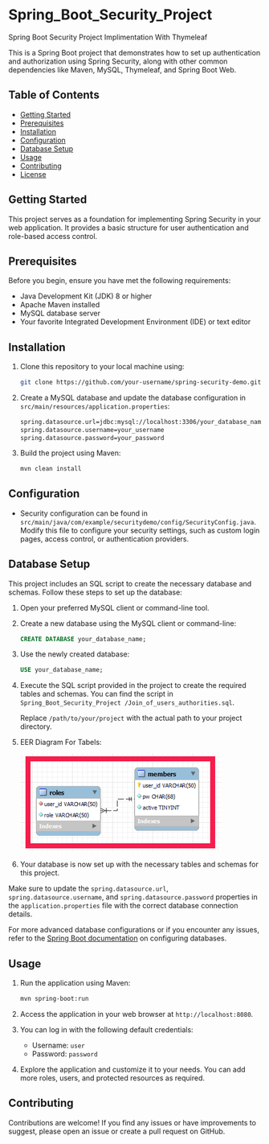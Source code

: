 # Spring_Boot_Security_Project
Spring Boot Security Project Implimentation With Thymeleaf

This is a Spring Boot project that demonstrates how to set up authentication and authorization using Spring Security, along with other common dependencies like Maven, MySQL, Thymeleaf, and Spring Boot Web.

## Table of Contents

- [Getting Started](#getting-started)
- [Prerequisites](#prerequisites)
- [Installation](#installation)
- [Configuration](#configuration)
- [Database Setup](#database-setup)
- [Usage](#usage)
- [Contributing](#contributing)
- [License](#license)

## Getting Started

This project serves as a foundation for implementing Spring Security in your web application. It provides a basic structure for user authentication and role-based access control.

## Prerequisites

Before you begin, ensure you have met the following requirements:

- Java Development Kit (JDK) 8 or higher
- Apache Maven installed
- MySQL database server
- Your favorite Integrated Development Environment (IDE) or text editor

## Installation

1. Clone this repository to your local machine using:

   ```bash
   git clone https://github.com/your-username/spring-security-demo.git
   ```

2. Create a MySQL database and update the database configuration in `src/main/resources/application.properties`:

   ```properties
   spring.datasource.url=jdbc:mysql://localhost:3306/your_database_name
   spring.datasource.username=your_username
   spring.datasource.password=your_password
   ```

3. Build the project using Maven:

   ```bash
   mvn clean install
   ```

## Configuration

- Security configuration can be found in `src/main/java/com/example/securitydemo/config/SecurityConfig.java`. Modify this file to configure your security settings, such as custom login pages, access control, or authentication providers.

## Database Setup

This project includes an SQL script to create the necessary database and schemas. Follow these steps to set up the database:

1. Open your preferred MySQL client or command-line tool.

2. Create a new database using the MySQL client or command-line:

   ```sql
   CREATE DATABASE your_database_name;
   ```

3. Use the newly created database:

   ```sql
   USE your_database_name;
   ```

4. Execute the SQL script provided in the project to create the required tables and schemas. You can find the script in `Spring_Boot_Security_Project
/Join_of_users_authorities.sql`.


   Replace `/path/to/your/project` with the actual path to your project directory.

4. EER Diagram For Tabels: <br/>

   <img src="./image/EER_diagram.png" alt="EER-diagram" width="401" height="195"> 

6. Your database is now set up with the necessary tables and schemas for this project.

Make sure to update the `spring.datasource.url`, `spring.datasource.username`, and `spring.datasource.password` properties in the `application.properties` file with the correct database connection details.

For more advanced database configurations or if you encounter any issues, refer to the [Spring Boot documentation](https://docs.spring.io/spring-boot/docs/current/reference/htmlsingle/#boot-features-embedded-database-support) on configuring databases.

## Usage

1. Run the application using Maven:

   ```bash
   mvn spring-boot:run
   ```

2. Access the application in your web browser at `http://localhost:8080`.

3. You can log in with the following default credentials:

   - Username: `user`
   - Password: `password`

4. Explore the application and customize it to your needs. You can add more roles, users, and protected resources as required.

## Contributing

Contributions are welcome! If you find any issues or have improvements to suggest, please open an issue or create a pull request on GitHub.

